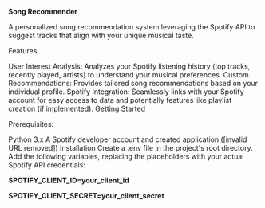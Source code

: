 **Song Recommender**

A personalized song recommendation system leveraging the Spotify API to suggest tracks that align with your unique musical taste.

Features

User Interest Analysis: Analyzes your Spotify listening history (top tracks, recently played, artists) to understand your musical preferences.
Custom Recommendations: Provides tailored song recommendations based on your individual profile.
Spotify Integration: Seamlessly links with your Spotify account for easy access to data and potentially features like playlist creation (if implemented).
Getting Started

Prerequisites:

Python 3.x
A Spotify developer account and created application ([invalid URL removed])
Installation
Create a .env file in the project's root directory.
Add the following variables, replacing the placeholders with your actual Spotify API credentials:

**SPOTIFY_CLIENT_ID=your_client_id**

**SPOTIFY_CLIENT_SECRET=your_client_secret**
